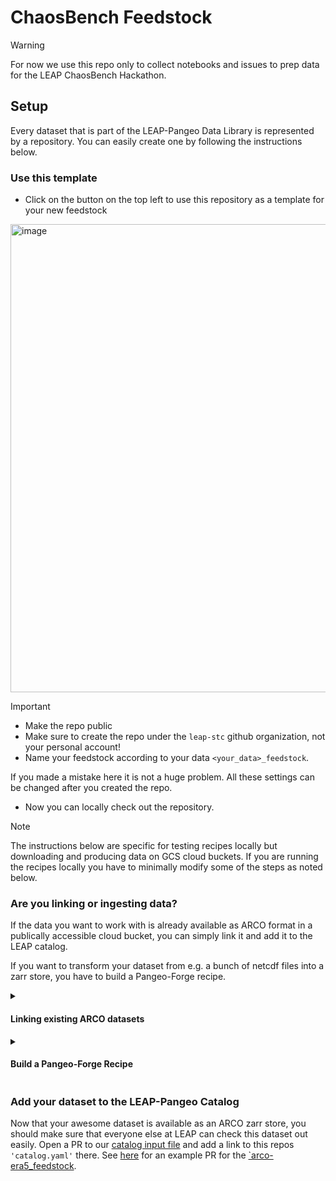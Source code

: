 # ChaosBench Feedstock
>[!WARNING]
>For now we use this repo only to collect notebooks and issues to prep data for the LEAP ChaosBench Hackathon.


## Setup
Every dataset that is part of the LEAP-Pangeo Data Library is represented by a repository. You can easily create one by following the instructions below.

### Use this template
- Click on the button on the top left to use this repository as a template for your new feedstock
<img width="749" alt="image" src="https://github.com/leap-stc/proto_feedstock/assets/14314623/c786b2c7-adf1-4d4c-9811-0c7a1aa9228c">

>[!IMPORTANT]
> - Make the repo public
> - Make sure to create the repo under the `leap-stc` github organization, not your personal account!
> - Name your feedstock according to your data  `<your_data>_feedstock`.
>
>  If you made a mistake here it is not a huge problem. All these settings can be changed after you created the repo.

- Now you can locally check out the repository.

> [!NOTE]
> The instructions below are specific for testing recipes locally but downloading and producing data on GCS cloud buckets. If you are running the recipes locally you have to minimally modify some of the steps as noted below.

### Are you linking or ingesting data?
If the data you want to work with is already available as ARCO format in a publically accessible cloud bucket, you can simply link it and add it to the LEAP catalog.

If you want to transform your dataset from e.g. a bunch of netcdf files into a zarr store, you have to build a Pangeo-Forge recipe.

<details>
<summary>

#### Linking existing ARCO datasets

</summary>

To link an existing dataset all you need to do is to modify `'feedstock/meta.yaml'` and `'feedstock/catalog.yaml'`. Enter the information about the dataset in `'feedstock/meta.yaml'` and then add corresponding entries (the `'id'` parameter has to match) in `'feedstock/catalog.yaml'`, where the url can point to any publically available cloud storage.

<details>
<summary> Example from the [`arco-era5_feedstock](https://github.com/leap-stc/arco-era5_feedstock): </summary>

`meta.yaml`

```
title: "ARCO ERA5"
description: >
   Analysis-Ready, Cloud Optimized ERA5 data ingested by Google Research
recipes:
  - id: "0_25_deg_pressure_surface_levels"
  - id: "0_25_deg_model_levels"
provenance:
  providers:
    - name: "Google Research"
      description: >
      Hersbach, H., Bell, B., Berrisford, P., Hirahara, S., Horányi, A.,
      Muñoz‐Sabater, J., Nicolas, J., Peubey, C., Radu, R., Schepers, D.,
      Simmons, A., Soci, C., Abdalla, S., Abellan, X., Balsamo, G.,
      Bechtold, P., Biavati, G., Bidlot, J., Bonavita, M., De Chiara, G.,
      Dahlgren, P., Dee, D., Diamantakis, M., Dragani, R., Flemming, J.,
      Forbes, R., Fuentes, M., Geer, A., Haimberger, L., Healy, S.,
      Hogan, R.J., Hólm, E., Janisková, M., Keeley, S., Laloyaux, P.,
      Lopez, P., Lupu, C., Radnoti, G., de Rosnay, P., Rozum, I., Vamborg, F.,
      Villaume, S., Thépaut, J-N. (2017): Complete ERA5: Fifth generation of
      ECMWF atmospheric reanalyses of the global climate. Copernicus Climate
      Change Service (C3S) Data Store (CDS).

      Hersbach et al, (2017) was downloaded from the Copernicus Climate Change
      Service (C3S) Climate Data Store. We thank C3S for allowing us to
      redistribute the data.

      The results contain modified Copernicus Climate Change Service
      information 2022. Neither the European Commission nor ECMWF is
      responsible for any use that may be made of the Copernicus information
      or data it contains.
      roles:
        - producer
        - licensor
  license: "Apache Version 2.0"
maintainers:
  - name: "Julius Busecke"
    orcid: "0000-0001-8571-865X"
    github: jbusecke
```

`catalog.yaml`

```
# All the information important to cataloging.
"ncviewjs:meta_yaml_url": "https://github.com/leap-stc/arco-era5_feedstock/blob/main/feedstock/meta.yaml" # !!! Make sure to change this to YOUR feedstock!!!
tags:
  - atmosphere
  - reanalysis
  - zarr
stores:
  - id: "0_25_deg_pressure_surface_levels"
    name: "This dataset contains most pressure-level fields and all surface-level field regridded to a uniform 0.25° resolution. It is a superset of the data used to train GraphCast and NeuralGCM"
    url: "gs://gcp-public-data-arco-era5/ar/full_37-1h-0p25deg-chunk-1.zarr-v3"

  - id: "0_25_deg_model_levels"
    name: "This dataset contains 3D fields at 0.25° resolution with ERA5's native vertical coordinates (hybrid pressure/sigma coordinates)."
    url: "'gs://gcp-public-data-arco-era5/ar/model-level-1h-0p25deg.zarr-v1'"
```

</details>

</details>

<details>
<summary>

#### Build a Pangeo-Forge Recipe

</summary>

##### Build and test your recipe locally on the LEAP-Pangeo Jupyterhub

- Edit the `feedstock/recipe.py` to build your pangeo-forge recipe. If you are new to pangeo-forge, [the docs](https://pangeo-forge.readthedocs.io/en/latest/composition/index.html#overview) are a great starting point
- Make sure to also edit the other files in the `/feedstock/` directory. More info on feedstock structure can be found [here](https://pangeo-forge.readthedocs.io/en/latest/deployment/feedstocks.html#meta-yaml)
- 🚨 You should not have to modify any of the files outside the `feedstock` folder (and this README)! If you run into a situation where you think changes are needed, please open an issue and tag @leap-stc/data-and-compute.

#### Test your recipe locally
Before we run your recipe on LEAPs Dataflow runner you should test your recipe locally.

You can do that on the LEAP-Pangeo Jupyterhub or your own computer.

1. Set up an environment with mamba or conda:
```shell
mamba create -n runner0102 python=3.11 -y
conda activate runner0102
pip install pangeo-forge-runner==0.10.2 --no-cache-dir
```

2. You can now use [pangeo-forge-runner](https://github.com/pangeo-forge/pangeo-forge-runner) from the root directory of a checked out version of this repository in the shell

```shell
pangeo-forge-runner bake \
  --repo=./ \
  --Bake.recipe_id=<recipe_id>\
  -f configs/config_local_hub.py
```
>[!NOTE]
> Make sure to replace the `'recipe_id'` with the one defined in your `feedstock/meta.yaml` file.
>
>If you created multiple recipes you have to run a call like above for each one.

> To run this fully local (e.g. on your laptop) you have to replace `config_local_hub.py` with  `config_local.py`.
>
> ⚠️ This will save the cache and output to a subfolder of the location you are executing this from.. Make sure do delete them once you are done with testing.

3. Check the output! If something looks off edit your recipe.

>[!TIP]
>The above command will by default 'prune' the recipe, meaning it will only use two of the input files you provided to avoid creating too large output.
>Keep that in mind when you check the output for correctness.

Once you are happy with the output it is time to commit your work to git, push to github and get this recipe set up for ingestion using [Google Dataflow](https://cloud.google.com/dataflow?hl=en)

#### Activate the linting CI and clean up your repo
[Pre-Commit](https://pre-commit.com) linting is already pre-configured in this repository. To run the checks locally simply do:
```shell
pip install pre-commit
pre-commit install
pre-commit run --all-files
```
Then create a new branch and add those fixes (and others that were not able to auto-fix). From now on pre-commit will run checks after every commit.

Alternatively (or additionally) you can use the  [pre-commit CI Github App](https://results.pre-commit.ci/) to run these checks as part of every PR.
To proceed with this step you will need assistance a memeber of the [LEAP Data and Computation Team](https://leap-stc.github.io/support.html#data-and-computation-team). Please open an issue on this repository and tag `@leap-stc/data-and-compute` and ask for this repository to be added to the pre-commit.ci app.

#### Deploy your recipe to LEAPs Google Dataflow


>[!WARNING]
>To proceed with this step you will need to have certain repository secrets set up. For security reasons this should be done by a memeber of the [LEAP Data and Computation Team](https://leap-stc.github.io/support.html#data-and-computation-team). Please open an issue on this repository and tag `@leap-stc/data-and-compute` to get assistance.

- To deploy a recipe to Google Dataflow you have to trigger the "Deploy Recipes to Google Dataflow" with a single `recipe_id` as input and choose the appropriate branch.
>[!WARNING]
>We recently ran into problems with PRs based on forked repositories ([example](https://github.com/leap-stc/eNATL_feedstock/pull/8)), which cannot be run via the Actions "Run Workflow" button/trigger. Until we find a workable solution here we recommend to not fork the feedstock repo and work only with branches on the main feedstock

- Once your recipe is run from a github workflow we assume that it is deployed to Google Dataflow and activate the final [copy stage](https://github.com/leap-stc/LEAP_template_feedstock/blob/55ee23ce0bc90f764d18bc34c58adccb5b38fc89/feedstock/recipe.py#L63). This happens automatically, but you have to make sure to edit the `'feedstock/catalog.yaml'` `url` entries for each `recipe_id`. This location will be the 'final' location of the data, and this is what gets passed to the the catalog in the next step!


>[!NOTE]
>By default the `'prune'` option is set to true. To build the final dataset you need to change that value [here](https://github.com/leap-stc/LEAP_template_feedstock/blob/55ee23ce0bc90f764d18bc34c58adccb5b38fc89/configs/config_dataflow.py#L7). **Particularly for large datasets make sure that you have finalized the entries in `'feedstock/catalog.yaml'`**, since the full build of the dataset can be slow and expensive - you want to avoid doing that again 😁

</details>

### Add your dataset to the LEAP-Pangeo Catalog
Now that your awesome dataset is available as an ARCO zarr store, you should make sure that everyone else at LEAP can check this dataset out easily.
Open a PR to our [catalog input file](https://github.com/leap-stc/data-management/blob/main/catalog/input.yaml) and add a link to this repos `'catalog.yaml'` there. See [here](https://github.com/leap-stc/data-management/pull/132) for an example PR for the [`arco-era5_feedstock](https://github.com/leap-stc/arco-era5_feedstock).
